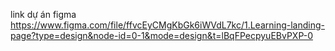 link dự án figma https://www.figma.com/file/ffvcEyCMgKbGk6iWVdL7kc/1.Learning-landing-page?type=design&node-id=0-1&mode=design&t=lBqFPecpyuEBvPXP-0
